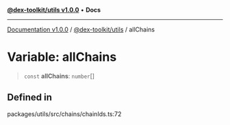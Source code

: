 [**@dex-toolkit/utils v1.0.0**](../README.md) • **Docs**

***

[Documentation v1.0.0](../../../packages.md) / [@dex-toolkit/utils](../README.md) / allChains

# Variable: allChains

> `const` **allChains**: `number`[]

## Defined in

packages/utils/src/chains/chainIds.ts:72
